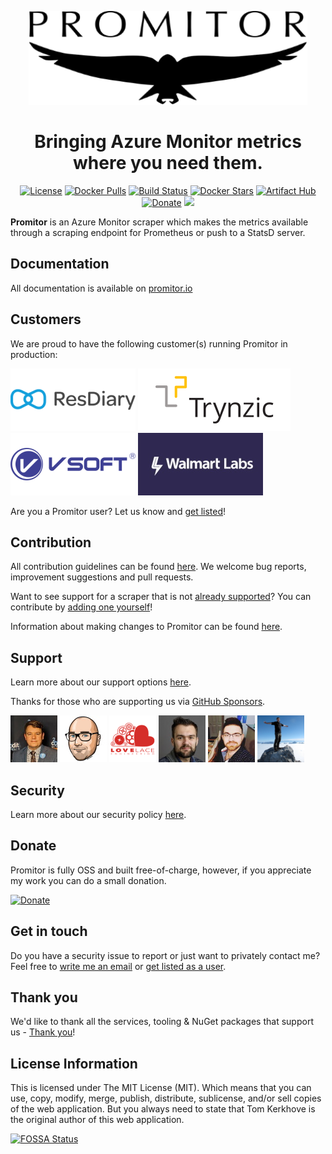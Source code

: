 <!-- Because this file contains custom formatting for the heading, we need to
    disable some of the markdownlint rules -->
<!-- markdownlint-disable -->
<p align=center><img src="./docs/media/logos/promitor.png" alt="Promitor Logo" height="150"></p>

<h1 align="center">Bringing Azure Monitor metrics where you need them.</h1>

<p align="center">
    <a href="./LICENSE" rel="nofollow"><img src="https://img.shields.io/github/license/mashape/apistatus.svg?style=flat-square" alt="License"></a>
<a href="https://hub.docker.com/r/tomkerkhove/promitor-agent-scraper/" rel="nofollow"><img src="https://img.shields.io/docker/pulls/tomkerkhove/promitor-agent-scraper.svg?style=flat-square" alt="Docker Pulls"></a>
<a href="https://dev.azure.com/tomkerkhove/Promitor/_build/latest?definitionId=50&branchName=master" rel="nofollow"><img src="https://img.shields.io/azure-devops/build/tomkerkhove/promitor/50/master.svg?label=Scraper%20Agent%20-%20CI&style=flat-square" alt="Build Status"></a>
<a href="https://hub.docker.com/r/tomkerkhove/promitor-agent-scraper/" rel="nofollow"><img src="https://img.shields.io/docker/stars/tomkerkhove/promitor-agent-scraper.svg?style=flat-square" alt="Docker Stars"></a>
<a href="https://artifacthub.io/packages/search?repo=promitor" rel="nofollow"><img src="https://img.shields.io/endpoint?url=https://artifacthub.io/badge/repository/promitor&style=flat-square" alt="Artifact Hub"></a>
<a href="https://github.com/users/tomkerkhove/sponsorship" rel="nofollow"><img src="https://img.shields.io/badge/Donate%20via-GitHub-blue.svg?style=flat-square" alt="Donate"></a> <a href="https://app.fossa.com/projects/git%2Bgithub.com%2Ftomkerkhove%2Fpromitor?ref=badge_shield" alt="FOSSA Status"><img src="https://app.fossa.com/api/projects/git%2Bgithub.com%2Ftomkerkhove%2Fpromitor.svg?type=shield"/></a>
</p>

**Promitor** is an Azure Monitor scraper which makes the metrics available through a scraping endpoint for Prometheus or push to a StatsD server.
<!-- markdownlint-enable -->

<!-- markdownlint-disable MD002 -->

## Documentation

All documentation is available on [promitor.io](https://promitor.io)

## Customers

We are proud to have the following customer(s) running Promitor in production:

![ResDiary](./docs/media/logos/customers/resdiary.png)
![Trynz](./docs/media/logos/customers/trynz.png)
![Vsoft](./docs/media/logos/customers/vsoft.png)
![Walmart Labs](./docs/media/logos/customers/walmart-labs.jpg)

Are you a Promitor user? Let us know and [get listed](https://forms.gle/hjcpaaVFa1A1hZaK6)!

## Contribution

All contribution guidelines can be found [here](./.github/CONTRIBUTING.md). We
welcome bug reports, improvement suggestions and pull requests.

Want to see support for a scraper that is not [already supported](https://promitor.io/configuration/v2.x/metrics/#supported-azure-services)?
You can contribute by [adding one yourself](adding-a-new-scraper.md)!

Information about making changes to Promitor can be found [here](development-guide.md).

## Support

Learn more about our support options [here](https://github.com/tomkerkhove/promitor/blob/master/SUPPORT.md).

Thanks for those who are supporting us via [GitHub Sponsors](https://github.com/sponsors/tomkerkhove/).

[![Carlo Garcia-Mier](./media/supporters/CarloGarcia.jpg)](https://github.com/CarloGarcia)
[![Karl Ots](./media/supporters/karlgots.jpg)](https://github.com/karlgots)
[![Lovelace Engineering](./media/supporters/LovelaceEngineering.png)](https://github.com/LovelaceEngineering)
[![Nills Franssens](./media/supporters/nillsf.jpg)](https://github.com/NillsF)
[![Richard Simpson](./media/supporters/RichiCoder1.jpg)](https://github.com/RichiCoder1)
[![Sam Vanhoutte](./media/supporters/samvanhoutte.png)](https://github.com/samvanhoutte)

## Security

Learn more about our security policy [here](https://github.com/tomkerkhove/promitor/security/policy).

## Donate

Promitor is fully OSS and built free-of-charge, however, if you appreciate my work
you can do a small donation.

[![Donate](https://img.shields.io/badge/Donate%20via-GitHub-blue.svg?style=flat-square)](https://github.com/users/tomkerkhove/sponsorship)

## Get in touch

Do you have a security issue to report or just want to privately contact me? Feel
free to [write me an email](mailto:kerkhove.tom@gmail.com) or [get listed as a user](https://forms.gle/hjcpaaVFa1A1hZaK6).

## Thank you

We'd like to thank all the services, tooling & NuGet packages that support us -
 [Thank you](https://promitor.io/thank-you)!

## License Information

This is licensed under The MIT License (MIT). Which means that you can use, copy,
modify, merge, publish, distribute, sublicense, and/or sell copies of the web
application. But you always need to state that Tom Kerkhove is the original author
of this web application.

[![FOSSA Status](https://app.fossa.com/api/projects/git%2Bgithub.com%2Ftomkerkhove%2Fpromitor.svg?type=large)](https://app.fossa.com/projects/git%2Bgithub.com%2Ftomkerkhove%2Fpromitor?ref=badge_large)
